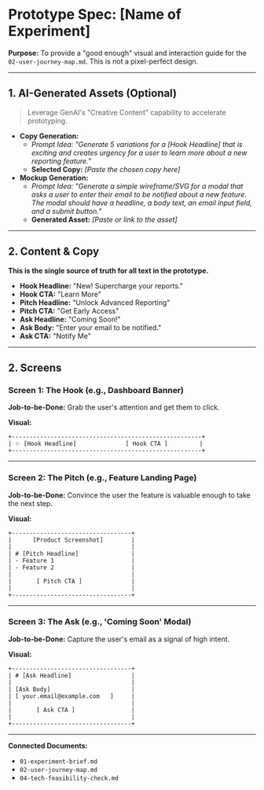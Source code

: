 # Prototype Spec: [Name of Experiment]

**Purpose:** To provide a "good enough" visual and interaction guide for the `02-user-journey-map.md`. This is not a pixel-perfect design.

---

## 1. AI-Generated Assets (Optional)
> Leverage GenAI's "Creative Content" capability to accelerate prototyping.

- **Copy Generation:**
  - *Prompt Idea: "Generate 5 variations for a [Hook Headline] that is exciting and creates urgency for a user to learn more about a new reporting feature."*
  - **Selected Copy:** *[Paste the chosen copy here]*
- **Mockup Generation:**
  - *Prompt Idea: "Generate a simple wireframe/SVG for a modal that asks a user to enter their email to be notified about a new feature. The modal should have a headline, a body text, an email input field, and a submit button."*
  - **Generated Asset:** *[Paste or link to the asset]*

---

## 2. Content & Copy

**This is the single source of truth for all text in the prototype.**

* **Hook Headline:** "New! Supercharge your reports."
* **Hook CTA:** "Learn More"
* **Pitch Headline:** "Unlock Advanced Reporting"
* **Pitch CTA:** "Get Early Access"
* **Ask Headline:** "Coming Soon!"
* **Ask Body:** "Enter your email to be notified."
* **Ask CTA:** "Notify Me"

---

## 2. Screens

### Screen 1: The Hook (e.g., Dashboard Banner)

**Job-to-be-Done:** Grab the user's attention and get them to click.

**Visual:**

```
+------------------------------------------------------+
| ✨ [Hook Headline]              [ Hook CTA ]         |
+------------------------------------------------------+
```

---

### Screen 2: The Pitch (e.g., Feature Landing Page)

**Job-to-be-Done:** Convince the user the feature is valuable enough to take the next step.

**Visual:**

```
+----------------------------------+
|      [Product Screenshot]        |
|                                  |
| # [Pitch Headline]               |
| - Feature 1                      |
| - Feature 2                      |
|                                  |
|       [ Pitch CTA ]              |
|                                  |
+----------------------------------+
```

---

### Screen 3: The Ask (e.g., 'Coming Soon' Modal)

**Job-to-be-Done:** Capture the user's email as a signal of high intent.

**Visual:**

```
+----------------------------------+
| # [Ask Headline]                 |
|                                  |
| [Ask Body]                       |
| [ your.email@example.com   ]     |
|                                  |
|       [ Ask CTA ]                |
|                                  |
+----------------------------------+
```

---

**Connected Documents:**

* `01-experiment-brief.md`
* `02-user-journey-map.md`
* `04-tech-feasibility-check.md`
